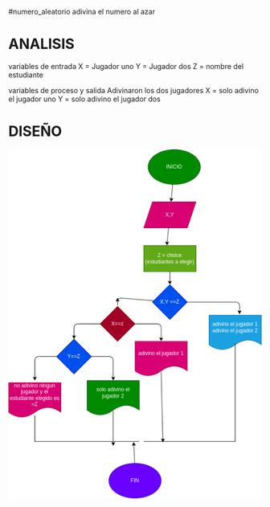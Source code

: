 #numero_aleatorio
adivina el numero al azar

# ANALISIS
variables de entrada
X = Jugador uno 
Y = Jugador dos 
Z = nombre del estudiante 

variables de proceso y salida
Adivinaron los dos jugadores
X = solo adivino el jugador uno
Y = solo adivino el jugador dos 

# DISEÑO
!["Diagrama de flujo"](diagrama.png "diagrama de flujo")
